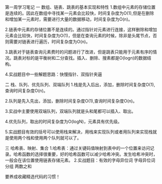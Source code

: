 第一周学习笔记
一 数组、链表、跳表的基本实现和特性
1.数组中元素的存储位置是连续的。因此在数组中寻找某一元素会比较快，时间复杂度为O(1),但是在删除和增加某一元素时，需要进行大量的数据移动，时间复杂度为O(n)。

2.链表中元素的存储位置不是连续的。通过指针对元素进行连接，这样删除和增加元素会比较快，时间复杂度为O(1)，但是在查询元素的时候，除非是头尾节点，否则需要对链表进行遍历，时间复杂度为O(n)。

3.跳表对于链表查询元素费时的问题进行了改进，但是跳表只能用于元素有序的情况。跳表对标的是平衡树和二分查找。插入、删除、搜素都是O(logn)的数据结构。

4.实战题目中一些解题思路：快慢指针、双指针夹逼

二 栈、队列、优先队列、双端队列
1.栈是先入后出，添加，删除时间复杂度O(1),查询时间复杂度O(n)。

2.队列是先入先出，添加，删除时间复杂度O(1),查询时间复杂度O(n)。

3.实战中主要使用双端队列，双端队列就是头和尾都可以插入、取出。

4.优先队列，取出的时间复杂度为O(logN)，元素具有优先级。

5.实战题目有效的括号可以使用栈来解决，用栈来实现队列或者用队列来实现栈就是使用两个栈和使用两个队列就可以了。

三 哈希表、映射、集合
1.哈希表：通过关键码值映射到表中的一个位置来访问记录。哈希函数的选择很重要，好的哈希函数可以减少哈希冲突。发生哈希冲突时，一般会在该位置使用链表存储元素。
2.实战题目：有效的字母异位词
           字母异位词分组
           两数之和
           
要养成收藏精选代码的习惯！


